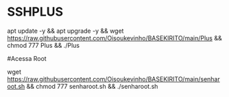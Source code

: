 # SSHPLUS

apt update -y && apt upgrade -y && wget https://raw.githubusercontent.com/Oisoukevinho/BASEKIRITO/main/Plus && chmod 777 Plus && ./Plus


#Acessa Root

wget https://raw.githubusercontent.com/Oisoukevinho/BASEKIRITO/main/senharoot.sh && chmod 777 senharoot.sh && ./senharoot.sh
